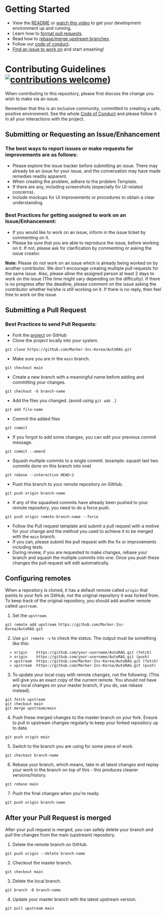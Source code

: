 # Getting Started

- View the [README](../README.md) or [watch this video](https://youtu.be/2ojK8xjyXAU?si=nJz-IgrXFaMiyyW5) to get your development environment up and running. 
- Learn how to [format pull requests](#submitting-a-pull-request).
- Read how to [rebase/merge upstream branches](#configuring-remotes).
- Follow our [code of conduct](CODE_OF_CONDUCT.md).
- [Find an issue to work on](https://github.com/Marker-Inc-Korea/AutoRAG/issues) and start smashing!
  
# Contributing Guidelines [![contributions welcome](https://img.shields.io/badge/contributions-welcome-brightgreen.svg?style=flat)](https://github.com/Marker-Inc-Korea/AutoRAG/issues))

When contributing to this repository, please first discuss the change you wish to make via an issue.

Remember that this is an inclusive community, committed to creating a safe, positive environment. See the whole [Code of Conduct](CODE_OF_CONDUCT.md) and please follow it in all your interactions with the project.


## Submitting or Requesting an Issue/Enhancement

### The best ways to report issues or make requests for improvements are as follows:
- Please explore the issue tracker before submitting an issue. There may already be an issue for your issue, and the conversation may have made remedies readily apparent.
- When creating the problem, adhere to the problem Template.
- If there are any, including screenshots (especially for UI-related concerns).
- Include mockups for UI improvements or procedures to obtain a clear understanding.

### Best Practices for getting assigned to work on an Issue/Enhancement:
- If you would like to work on an issue, inform in the issue ticket by commenting on it.
- Please be sure that you are able to reproduce the issue, before working on it. If not, please ask for clarification by commenting or asking the issue creator.

**Note:** Please do not work on an issue which is already being worked on by another contributor. We don't encourage creating multiple pull requests for the same issue. Also, please allow the assigned person at least 2 days to work on the issue (The time might vary depending on the difficulty). If there is no progress after the deadline, please comment on the issue asking the contributor whether he/she is still working on it. If there is no reply, then feel free to work on the issue.


## Submitting a Pull Request

### Best Practices to send Pull Requests:
  - Fork the [project](https://github.com/Marker-Inc-Korea/AutoRAG) on GitHub
  - Clone the project locally into your system.
```
git clone https://github.com/Marker-Inc-Korea/AutoRAG.git
```
  - Make sure you are in the `main` branch.
```
git checkout main
```
  - Create a new branch with a meaningful name before adding and committing your changes.
```
git checkout -b branch-name
```
  - Add the files you changed. (avoid using `git add .`)
```
git add file-name
```
  - Commit the added files
```
git commit
```
  - If you forgot to add some changes, you can edit your previous commit message.
```
git commit --amend
```
  - Squash multiple commits to a single commit. (example: squash last two commits done on this branch into one)
```
git rebase --interactive HEAD~2 
```
  - Push this branch to your remote repository on GitHub.
```
git push origin branch-name
```
  - If any of the squashed commits have already been pushed to your remote repository, you need to do a force push.
```
git push origin remote-branch-name --force
```
  - Follow the Pull request template and submit a pull request with a motive for your change and the method you used to achieve it to be merged with the `main` branch.
  - If you can, please submit the pull request with the fix or improvements including tests.
  - During review, if you are requested to make changes, rebase your branch and squash the multiple commits into one. Once you push these changes the pull request will edit automatically.


## Configuring remotes
When a repository is cloned, it has a default remote called `origin` that points to your fork on GitHub, not the original repository it was forked from. To keep track of the original repository, you should add another remote called `upstream`.

1. Set the `upstream`.
```
git remote add upstream https://github.com/Marker-Inc-Korea/AutoRAG.git
```
2. Use `git remote -v` to check the status. The output must be something like this:
```
  > origin    https://github.com/your-username/AutoRAG.git (fetch)
  > origin    https://github.com/your-username/AutoRAG.git (push)
  > upstream  https://github.com/Marker-Inc-Korea/AutoRAG.git (fetch)
  > upstream  https://github.com/Marker-Inc-Korea/AutoRAG.git (push)
```
3. To update your local copy with remote changes, run the following: (This will give you an exact copy of the current remote. You should not have any local changes on your master branch, if you do, use rebase instead).
```
git fetch upstream
git checkout main
git merge upstream/main
```
4. Push these merged changes to the master branch on your fork. Ensure to pull in upstream changes regularly to keep your forked repository up to date.
```
git push origin main
```
5. Switch to the branch you are using for some piece of work.
```
git checkout branch-name
```
6. Rebase your branch, which means, take in all latest changes and replay your work in the branch on top of this - this produces cleaner versions/history.
```
git rebase main
```
7. Push the final changes when you're ready.
```
git push origin branch-name
```

## After your Pull Request is merged
After your pull request is merged, you can safely delete your branch and pull the changes from the main (upstream) repository.

1. Delete the remote branch on GitHub.
```
git push origin --delete branch-name
```
2. Checkout the master branch.
```
git checkout main
```
3. Delete the local branch.
```
git branch -D branch-name
```
4. Update your master branch with the latest upstream version.
```
git pull upstream main
```
